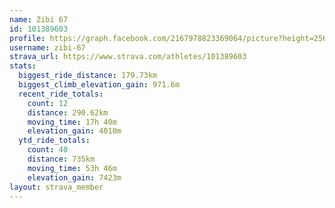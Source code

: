 ```yaml
---
name: Zibi 67
id: 101389603
profile: https://graph.facebook.com/2167978823369064/picture?height=256&width=256
username: zibi-67
strava_url: https://www.strava.com/athletes/101389603
stats:
  biggest_ride_distance: 179.73km
  biggest_climb_elevation_gain: 971.6m
  recent_ride_totals:
    count: 12
    distance: 290.62km
    moving_time: 17h 40m
    elevation_gain: 4010m
  ytd_ride_totals:
    count: 40
    distance: 735km
    moving_time: 53h 46m
    elevation_gain: 7423m
layout: strava_member
--- 
```

